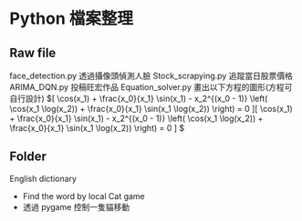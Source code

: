 # Python 檔案整理
## Raw file
face_detection.py 透過攝像頭偵測人臉
Stock_scrapying.py 追蹤當日股票價格
ARIMA_DQN.py 投稿旺宏作品
Equation_solver.py 畫出以下方程的圖形(方程可自行設計)
$\[
\cos(x_1) + \frac{x_0}{x_1} \sin(x_1) - x_2^{(x_0 - 1)} \left( \cos(x_1 \log(x_2)) + \frac{x_0}{x_1} \sin(x_1 \log(x_2)) \right) = 0
\]\[
\cos(x_1) + \frac{x_0}{x_1} \sin(x_1) - x_2^{(x_0 - 1)} \left( \cos(x_1 \log(x_2)) + \frac{x_0}{x_1} \sin(x_1 \log(x_2)) \right) = 0
\]
$
## Folder
English dictionary
* Find the word by local
Cat game
* 透過 pygame 控制一隻貓移動
